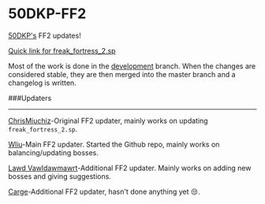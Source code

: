 50DKP-FF2
=========

[50DKP's](http://www.50dkp.com) FF2 updates!

[Quick link for freak_fortress_2.sp](/addons/sourcemod/scripting/freak_fortress_2.sp)

Most of the work is done in the [development](https://github.com/50DKP/FF2/tree/development) branch.  When the changes are considered stable, they are then merged into the master branch and a changelog is written.

###Updaters
***

[ChrisMiuchiz](https://github.com/ChrisMiuchiz)-Original FF2 updater, mainly works on updating `freak_fortress_2.sp`.

[Wliu](https://github.com/50Wliu)-Main FF2 updater.  Started the Github repo, mainly works on balancing/updating bosses.

[Lawd Vawldawmawrt](https://github.com/Lawdy)-Additional FF2 updater.  Mainly works on adding new bosses and giving suggestions.

[Carge](https://github.com/Carge/)-Additional FF2 updater, hasn't done anything yet :unamused:.
